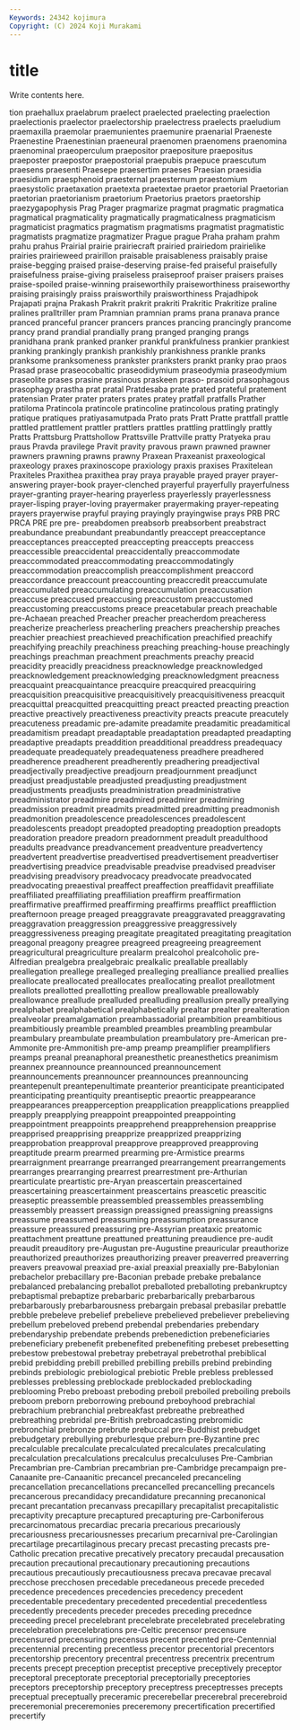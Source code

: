 ```yaml
---
Keywords: 24342 kojimura
Copyright: (C) 2024 Koji Murakami
---
```


# title

Write contents here.



tion praehallux praelabrum praelect praelected praelecting
praelection praelectionis praelector praelectorship praelectress praelects praeludium praemaxilla praemolar praemunientes
praemunire praenarial Praeneste Praenestine Praenestinian praeneural praenomen praenomens praenomina praenominal
praeoperculum praepositor praepositure praepositus praeposter praepostor praepostorial praepubis praepuce praescutum
praesens praesenti Praesepe praesertim praeses Praesian praesidia praesidium praesphenoid praesternal
praesternum praestomium praesystolic praetaxation praetexta praetextae praetor praetorial Praetorian praetorian
praetorianism praetorium Praetorius praetors praetorship praezygapophysis Prag Prager pragmarize pragmat
pragmatic pragmatica pragmatical pragmaticality pragmatically pragmaticalness pragmaticism pragmaticist pragmatics pragmatism
pragmatisms pragmatist pragmatistic pragmatists pragmatize pragmatizer Prague prague Praha praham
prahm prahu prahus Prairial prairie prairiecraft prairied prairiedom prairielike prairies
prairieweed prairillon praisable praisableness praisably praise praise-begging praised praise-deserving praise-fed
praiseful praisefully praisefulness praise-giving praiseless praiseproof praiser praisers praises praise-spoiled
praise-winning praiseworthily praiseworthiness praiseworthy praising praisingly praiss praisworthily praisworthiness Prajadhipok
Prajapati prajna Prakash Prakrit prakrit prakriti Prakritic Prakritize praline pralines
pralltriller pram Pramnian pramnian prams prana pranava prance pranced pranceful
prancer prancers prances prancing prancingly prancome prancy prand prandial prandially
prang pranged pranging prangs pranidhana prank pranked pranker prankful prankfulness
prankier prankiest pranking prankingly prankish prankishly prankishness prankle pranks pranksome
pranksomeness prankster pranksters prankt pranky prao praos Prasad prase praseocobaltic
praseodidymium praseodymia praseodymium praseolite prases prasine prasinous praskeen praso- prasoid
prasophagous prasophagy prastha prat pratal Pratdesaba prate prated prateful pratement
pratensian Prater prater praters prates pratey pratfall pratfalls Prather pratiloma
Pratincola pratincole pratincoline pratincolous prating pratingly pratique pratiques pratiyasamutpada Prato
prats Pratt Pratte prattfall prattle prattled prattlement prattler prattlers prattles
prattling prattlingly prattly Pratts Prattsburg Prattshollow Prattsville Prattville pratty Pratyeka
prau praus Pravda pravilege Pravit pravity pravous prawn prawned prawner
prawners prawning prawns prawny Praxean Praxeanist praxeological praxeology praxes praxinoscope
praxiology praxis praxises Praxitelean Praxiteles Praxithea praxithea pray praya prayable
prayed prayer prayer-answering prayer-book prayer-clenched prayerful prayerfully prayerfulness prayer-granting prayer-hearing
prayerless prayerlessly prayerlessness prayer-lisping prayer-loving prayermaker prayermaking prayer-repeating prayers prayerwise
prayful praying prayingly prayingwise prays PRB PRC PRCA PRE pre
pre- preabdomen preabsorb preabsorbent preabstract preabundance preabundant preabundantly preaccept preacceptance
preacceptances preaccepted preaccepting preaccepts preaccess preaccessible preaccidental preaccidentally preaccommodate preaccommodated
preaccommodating preaccommodatingly preaccommodation preaccomplish preaccomplishment preaccord preaccordance preaccount preaccounting preaccredit
preaccumulate preaccumulated preaccumulating preaccumulation preaccusation preaccuse preaccused preaccusing preaccustom preaccustomed
preaccustoming preaccustoms preace preacetabular preach preachable pre-Achaean preached Preacher preacher
preacherdom preacheress preacherize preacherless preacherling preachers preachership preaches preachier preachiest
preachieved preachification preachified preachify preachifying preachily preachiness preaching preaching-house preachingly
preachings preachman preachment preachments preachy preacid preacidity preacidly preacidness preacknowledge
preacknowledged preacknowledgement preacknowledging preacknowledgment preacness preacquaint preacquaintance preacquire preacquired preacquiring
preacquisition preacquisitive preacquisitively preacquisitiveness preacquit preacquittal preacquitted preacquitting preact preacted
preacting preaction preactive preactively preactiveness preactivity preacts preacute preacutely preacuteness
preadamic pre-adamite preadamite preadamitic preadamitical preadamitism preadapt preadaptable preadaptation preadapted
preadapting preadaptive preadapts preaddition preadditional preaddress preadequacy preadequate preadequately preadequateness
preadhere preadhered preadherence preadherent preadherently preadhering preadjectival preadjectivally preadjective preadjourn
preadjournment preadjunct preadjust preadjustable preadjusted preadjusting preadjustment preadjustments preadjusts preadministration
preadministrative preadministrator preadmire preadmired preadmirer preadmiring preadmission preadmit preadmits preadmitted
preadmitting preadmonish preadmonition preadolescence preadolescences preadolescent preadolescents preadopt preadopted preadopting
preadoption preadopts preadoration preadore preadorn preadornment preadult preadulthood preadults preadvance
preadvancement preadventure preadvertency preadvertent preadvertise preadvertised preadvertisement preadvertiser preadvertising preadvice
preadvisable preadvise preadvised preadviser preadvising preadvisory preadvocacy preadvocate preadvocated preadvocating
preaestival preaffect preaffection preaffidavit preaffiliate preaffiliated preaffiliating preaffiliation preaffirm preaffirmation
preaffirmative preaffirmed preaffirming preaffirms preafflict preaffliction preafternoon preage preaged preaggravate
preaggravated preaggravating preaggravation preaggression preaggressive preaggressively preaggressiveness preaging preagitate preagitated
preagitating preagitation preagonal preagony preagree preagreed preagreeing preagreement preagricultural preagriculture
prealarm prealcohol prealcoholic pre-Alfredian prealgebra prealgebraic prealkalic preallable preallably preallegation
preallege prealleged prealleging prealliance preallied preallies preallocate preallocated preallocates preallocating
preallot preallotment preallots preallotted preallotting preallow preallowable preallowably preallowance preallude
prealluded prealluding preallusion preally preallying prealphabet prealphabetical prealphabetically prealtar prealter
prealteration prealveolar preamalgamation preambassadorial preambition preambitious preambitiously preamble preambled preambles
preambling preambular preambulary preambulate preambulation preambulatory pre-American pre-Ammonite pre-Ammonitish pre-amp
preamp preamplifier preamplifiers preamps preanal preanaphoral preanesthetic preanesthetics preanimism preannex
preannounce preannounced preannouncement preannouncements preannouncer preannounces preannouncing preantepenult preantepenultimate preanterior
preanticipate preanticipated preanticipating preantiquity preantiseptic preaortic preappearance preappearances preapperception preapplication
preapplications preapplied preapply preapplying preappoint preappointed preappointing preappointment preappoints preapprehend
preapprehension preapprise preapprised preapprising preapprize preapprized preapprizing preapprobation preapproval preapprove
preapproved preapproving preaptitude prearm prearmed prearming pre-Armistice prearms prearraignment prearrange
prearranged prearrangement prearrangements prearranges prearranging prearrest prearrestment pre-Arthurian prearticulate preartistic
pre-Aryan preascertain preascertained preascertaining preascertainment preascertains preascetic preascitic preaseptic preassemble
preassembled preassembles preassembling preassembly preassert preassign preassigned preassigning preassigns preassume
preassumed preassuming preassumption preassurance preassure preassured preassuring pre-Assyrian preataxic preatomic
preattachment preattune preattuned preattuning preaudience pre-audit preaudit preauditory pre-Augustan pre-Augustine
preauricular preauthorize preauthorized preauthorizes preauthorizing preaver preaverred preaverring preavers preavowal
preaxiad pre-axial preaxial preaxially pre-Babylonian prebachelor prebacillary pre-Baconian prebade prebake
prebalance prebalanced prebalancing preballot preballoted preballoting prebankruptcy prebaptismal prebaptize prebarbaric
prebarbarically prebarbarous prebarbarously prebarbarousness prebargain prebasal prebasilar prebattle prebble prebeleve
prebelief prebelieve prebelieved prebeliever prebelieving prebellum prebeloved prebend prebendal prebendaries
prebendary prebendaryship prebendate prebends prebenediction prebeneficiaries prebeneficiary prebenefit prebenefited prebenefiting
prebeset prebesetting prebestow prebestowal prebetray prebetrayal prebetrothal prebiblical prebid prebidding
prebill prebilled prebilling prebills prebind prebinding prebinds prebiologic prebiological prebiotic
Preble prebless preblessed preblesses preblessing preblockade preblockaded preblockading preblooming Prebo
preboast preboding preboil preboiled preboiling preboils preboom preborn preborrowing prebound
preboyhood prebrachial prebrachium prebranchial prebreakfast prebreathe prebreathed prebreathing prebridal pre-British
prebroadcasting prebromidic prebronchial prebronze prebrute prebuccal pre-Buddhist prebudget prebudgetary prebullying
preburlesque preburn pre-Byzantine prec precalculable precalculate precalculated precalculates precalculating precalculation
precalculations precalculus precalculuses Pre-Cambrian Precambrian pre-Cambrian precambrian pre-Cambridge precampaign pre-Canaanite
pre-Canaanitic precancel precanceled precanceling precancellation precancellations precancelled precancelling precancels precancerous
precandidacy precandidature precanning precanonical precant precantation precanvass precapillary precapitalist precapitalistic
precaptivity precapture precaptured precapturing pre-Carboniferous precarcinomatous precardiac precaria precarious precariously
precariousness precariousnesses precarium precarnival pre-Carolingian precartilage precartilaginous precary precast precasting
precasts pre-Catholic precation precative precatively precatory precaudal precausation precaution precautional
precautionary precautioning precautions precautious precautiously precautiousness precava precavae precaval precchose
precchosen precedable precedaneous precede preceded precedence precedences precedencies precedency precedent
precedentable precedentary precedented precedential precedentless precedently precedents preceder precedes preceding
precednce preceeding precel precelebrant precelebrate precelebrated precelebrating precelebration precelebrations pre-Celtic
precensor precensure precensured precensuring precensus precent precented pre-Centennial precentennial precenting
precentless precentor precentorial precentors precentorship precentory precentral precentress precentrix precentrum
precents precept preception preceptist preceptive preceptively preceptor preceptoral preceptorate preceptorial
preceptorially preceptories preceptors preceptorship preceptory preceptress preceptresses precepts preceptual preceptually
preceramic precerebellar precerebral precerebroid preceremonial preceremonies preceremony precertification precertified precertify
